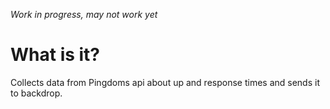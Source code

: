 *Work in progress, may not work yet*

What is it?
===========

Collects data from Pingdoms api about up and response times and sends it to backdrop.

